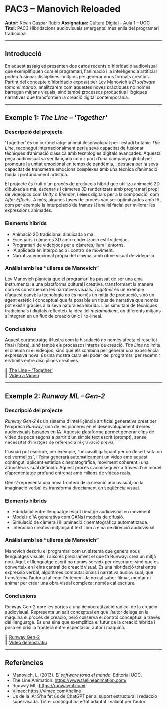 # PAC3 – Manovich Reloaded

**Autor:** Kevin Gaspar Rubio 
**Assignatura:** Cultura Digital - Aula 1 – UOC  
**Títol:** PAC3 Hibridacions audiovisuals emergents: més enllà del programari tradicional

---

## Introducció

En aquest assaig es presenten dos casos recents d'hibridació audiovisual que exemplifiquen com el programari, l'animació i la intel·ligència artificial poden fusionar disciplines i mitjans per generar nous formats creatius. Partint del concepte d’hibridació exposat per Lev Manovich a *El software toma el mando*, analitzarem com aquestes noves pràctiques no només barregen mitjans visuals, sinó també processos productius i lògiques narratives que transformen la creació digital contemporània.

---

## Exemple 1: *The Line – 'Together'*

### Descripció del projecte

‘Together’ és un curtmetratge animat desenvolupat per l’estudi britànic *The Line*, reconegut internacionalment per la seva capacitat de fusionar tècniques d’animació clàssica amb tecnologies digitals avançades. Aquesta peça audiovisual va ser llançada com a part d’una campanya global per promoure la unitat emocional en temps de pandèmia, i destaca per la seva capacitat de transmetre emocions complexes amb una tècnica d’animació fluïda i profundament artística.

El projecte és fruit d’un procés de producció híbrid que utilitza animació 2D dibuixada a mà, escenaris i càmeres 3D renderitzats amb programari propi de videojocs com *Unity* o *Blender*, i eines digitals per a la composició, com *After Effects*. A més, algunes fases del procés van ser optimitzades amb IA, com per exemple la interpolació de frames i l’anàlisi facial per millorar les expressions animades.

### Elements híbrids

- Animació 2D tradicional dibuixada a mà.
- Escenaris i càmeres 3D amb renderització estil videojoc.
- Programari de videojocs per a càmeres, llum i entorns.
- IA aplicada en interpolació i control de moviment.
- Narrativa emocional pròpia del cinema, amb ritme visual de videoclip.

### Anàlisi amb les “ulleres de Manovich”

Lev Manovich planteja que el programari ha passat de ser una eina instrumental a una plataforma cultural i creativa, transformant la manera com es construeixen les narratives visuals. *Together* és un exemple d’aquest canvi: la tecnologia no és només un mitjà de producció, sinó un agent estètic i conceptual que fa possible un tipus de narrativa que només pot existir gràcies a la seva naturalesa híbrida. L’ús simultani de tècniques tradicionals i digitals reflecteix la idea del *metamedium*, on diferents mitjans s’integren en un flux de creació únic i no-lineal.

### Conclusions

Aquest curtmetratge il·lustra com la hibridació no només afecta el resultat final (l’obra), sinó també els processos interns de creació. *The Line* no imita el cinema ni el videojoc, sinó que els combina per generar una experiència expressiva nova. És una mostra clara del poder del programari per redefinir els límits entre disciplines creatives.

🔗 [The Line – 'Together'](https://www.thelineanimation.com/work/together)  
🔗 [Vídeo a Vimeo](https://vimeo.com/525228124)

---

## Exemple 2: *Runway ML – Gen-2*

### Descripció del projecte

*Runway Gen-2* és un sistema d’intel·ligència artificial generativa creat per l’empresa *Runway*, una de les pioneres en el desenvolupament d’eines audiovisuals basades en IA. Aquesta plataforma permet generar clips de vídeo de pocs segons a partir d’un simple text escrit (prompt), sense necessitat d’imatges de referència ni gravació prèvia.

L’usuari pot escriure, per exemple, “un cavall galopant per un desert sota un cel vermellós”, i l’eina generarà automàticament un vídeo amb aquest contingut, aplicant estètica cinematogràfica, moviment coherent i una atmosfera visual definida. Aquest procés s’aconsegueix a través d’un model d’aprenentatge profund entrenat amb milions de vídeos reals.

Gen-2 representa una nova frontera de la creació audiovisual, on la imaginació verbal es transforma directament en seqüència visual.

### Elements híbrids

- Hibridació entre llenguatge escrit i imatge audiovisual en moviment.
- Models d’IA generativa com GANs i models de difusió.
- Simulació de càmera i il·luminació cinematogràfica automatitzada.
- Interacció creativa mitjançant text com a eina de direcció audiovisual.

### Anàlisi amb les “ulleres de Manovich”

Manovich descriu el programari com un sistema que genera nous llenguatges visuals, i això és precisament el que fa Runway: crea un mitjà nou. Aquí, el llenguatge escrit no només serveix per descriure, sinó que es converteix en l’eina central de creació visual. És una hibridació total entre expressió verbal, algoritmes computacionals i narrativa audiovisual, que transforma l’autoria tal com l’entenem. Ja no cal saber filmar, muntar ni animar per crear una obra visual complexa: només cal escriure.

### Conclusions

Runway Gen-2 obre les portes a una democratització radical de la creació audiovisual. Representa un salt conceptual en què l’autor delega en la màquina el procés de creació, però conserva el control conceptual a través del llenguatge. És una eina que exemplifica el futur de la creació híbrida i posa en crisi la frontera entre espectador, autor i màquina.

🔗 [Runway Gen-2](https://runwayml.com/gen2)  
🔗 [Vídeo demostratiu](https://www.youtube.com/watch?v=jJOQjS7Eo3I)

---

## Referències

- Manovich, L. (2013). *El software toma el mando*. Editorial UOC.  
- The Line Animation: https://www.thelineanimation.com/  
- Runway ML: https://runwayml.com/  
- Vimeo: https://vimeo.com/theline  
- Ús de la IA: S’ha fet ús de ChatGPT per al suport estructural i redacció supervisada. Tot el contingut ha estat adaptat i validat per l’autor.


